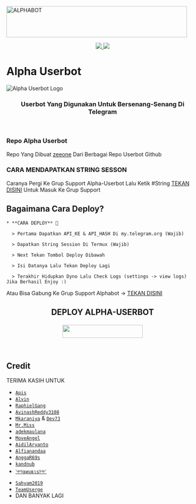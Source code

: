 <a href="https://cooltext.com"><img src="https://images.cooltext.com/5529589.gif" width="473" height="82" alt="ALPHABOT" /></a>


<p align="center">
  <a href="https://github.com/zeeoneofc/Alpha-userbot/fork">
    <img src="https://img.shields.io/github/forks/zeeoneofc/Alpha-userbot?label=Fork&style=social">
    
  </a>
  <a href="https://github.com/zeeoneofc/Alpha-userbot">
    <img src="https://img.shields.io/github/stars/zeeoneofc/Alpha-userbot?style=social">
  </a>
</p>  

# Alpha Userbot
![Alpha Userbot Logo](https://k.top4top.io/p_19831kdsf1.jpg)

<h3 align="center">Userbot Yang Digunakan Untuk Bersenang-Senang Di Telegram</h3>
<p align="center">&nbsp;</p>

### Repo Alpha Userbot
Repo Yang Dibuat [zeeone](https://t.me/zeeoneee) Dari Berbagai Repo Userbot Github 

### CARA MENDAPATKAN STRING SESSON

Caranya Pergi Ke Grup Support Alpha-Userbot Lalu Ketik #String [TEKAN DISINI](https://t.me/alphabot_support) Untuk Masuk Ke Grup Support

## Bagaimana Cara Deploy?

```
* **CARA DEPLOY** 🔧

  > Pertama Dapatkan API_KE & API_HASH Di my.telegram.org (Wajib)

  > Dapatkan String Session Di Termux (Wajib)

  > Next Tekan Tombol Deploy Dibawah

  > Isi Datanya Lalu Tekan Deploy Lagi

  > Terakhir Hidupkan Dyno Lalu Check Logs (settings -> view logs) Jika Berhasil Enjoy :)
```
Atau Bisa Gabung Ke Grup Support Alphabot -> [TEKAN DISINI](https://t.me/alphabot_support)
## <p align="center">DEPLOY ALPHA-USERBOT</p>


<p align="center"><a href="https://heroku.com/deploy?template=https://github.com/zeeoneofc/Alpha-userbot/tree/Alpha-userbot"> <img src="https://img.shields.io/badge/Deploy%20Ke%20Heroku-magenta?style=flat&logo=heroku" width="210" height="34.45" /></a></p>

<br>
</p>

## Credit
TERIMA KASIH UNTUK

* [```Apis```](https://github.com/apisuserbot) 
* [```Alvin```](https://github.com/Zora24) 
* [```RaphielGang```](https://github.com/RaphielGang) 
* [```AvinashReddy3108```](https://github.com/AvinashReddy3108) 
* [```Mkaraniya```](https://github.com/mkaraniya) & [```Dev73```](https://github.com/Devp73) 
* [```Mr.Miss```](https://github.com/keselekpermen69) 
* [```adekmaulana```](https://github.com/adekmaulana) 
* [```MoveAngel```](https://github.com/MoveAngel) 
* [```AidilAryanto```](https://github.com/aidilaryanto)  
* [```Alfianandaa```](https://github.com/alfianandaa/ProjectAlf) 
* [```AnggaR69s```](https://github.com/GengKapak/DCLXVI) 
* [```kandnub```](https://github.com/kandnub) 
* [```༺αиυвιѕ༻```](https://github.com/Dark-Princ3) 
* [```Sahyam2019```](https://github.com/sahyam2019/oub-remix) 
* [```TeamUserge```](https://github.com/UsergeTeam/Userge) 
* DAN BANYAK LAGI 
